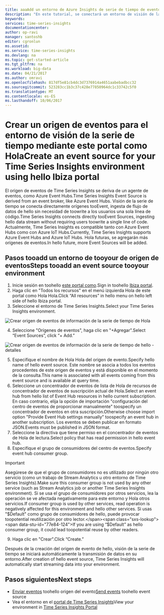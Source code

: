 ```yaml
---
title: aaaAdd un entorno de Azure Insights de serie de tiempo de evento origen tooyour | Documentos de Microsoft
description: "En este tutorial, se conectará un entorno de visión de la serie de tiempo de tooyour de origen de eventos"
keywords: 
services: time-series-insights
documentationcenter: 
author: op-ravi
manager: santoshb
editor: cgronlun
ms.assetid: 
ms.service: time-series-insights
ms.devlang: na
ms.topic: get-started-article
ms.tgt_pltfrm: na
ms.workload: big-data
ms.date: 04/21/2017
ms.author: omravi
ms.openlocfilehash: 817df5e81cb4dc3d7376914a4651aabebadbcc32
ms.sourcegitcommit: 523283cc1b3c37c428e77850964dc1c33742c5f0
ms.translationtype: MT
ms.contentlocale: es-ES
ms.lasthandoff: 10/06/2017
---
```

# <a name="create-an-event-source-for-your-time-series-insights-environment-using-hello-ibiza-portal"></a><span data-ttu-id="77e84-103">Crear un origen de eventos para el entorno de visión de la serie de tiempo mediante este portal como Hola</span><span class="sxs-lookup"><span data-stu-id="77e84-103">Create an event source for your Time Series Insights environment using hello Ibiza portal</span></span>

<span data-ttu-id="77e84-104">El origen de eventos de Time Series Insights se deriva de un agente de eventos, como Azure Event Hubs.</span><span class="sxs-lookup"><span data-stu-id="77e84-104">Time Series Insights Event Source is derived from an event broker, like Azure Event Hubs.</span></span> <span data-ttu-id="77e84-105">Visión de la serie de tiempo se conecta directamente orígenes tooEvent, ingesta de flujo de datos de hello sin necesidad de toowrite a los usuarios una sola línea de código.</span><span class="sxs-lookup"><span data-stu-id="77e84-105">Time Series Insights connects directly tooEvent Sources, ingesting hello data stream without requiring users toowrite a single line of code.</span></span> <span data-ttu-id="77e84-106">Actualmente, Time Series Insights es compatible tanto con Azure Event Hubs como con Azure IoT Hubs.</span><span class="sxs-lookup"><span data-stu-id="77e84-106">Currently, Time Series Insights supports Azure Event Hubs and Azure IoT Hubs.</span></span> <span data-ttu-id="77e84-107">Hola futuras, se agregarán más orígenes de eventos.</span><span class="sxs-lookup"><span data-stu-id="77e84-107">In hello future, more Event Sources will be added.</span></span>

## <a name="steps-tooadd-an-event-source-tooyour-environment"></a><span data-ttu-id="77e84-108">Pasos tooadd un entorno de tooyour de origen de eventos</span><span class="sxs-lookup"><span data-stu-id="77e84-108">Steps tooadd an event source tooyour environment</span></span>

1.  <span data-ttu-id="77e84-109">Inicie sesión en toohello [este portal como](https://portal.azure.com).</span><span class="sxs-lookup"><span data-stu-id="77e84-109">Sign in toohello [Ibiza portal](https://portal.azure.com).</span></span>
2.  <span data-ttu-id="77e84-110">Haga clic en "Todos los recursos" en el menú izquierda Hola de este portal como Hola Hola.</span><span class="sxs-lookup"><span data-stu-id="77e84-110">Click “All resources” in hello menu on hello left side of hello Ibiza portal.</span></span>
3.  <span data-ttu-id="77e84-111">Seleccione el entorno de Time Series Insights.</span><span class="sxs-lookup"><span data-stu-id="77e84-111">Select your Time Series Insights environment.</span></span>

  ![Crear origen de eventos de información de la serie de tiempo de Hola](media/add-event-source/getstarted-create-event-source-1.png)

4.  <span data-ttu-id="77e84-113">Seleccione "Orígenes de eventos", haga clic en "+Agregar".</span><span class="sxs-lookup"><span data-stu-id="77e84-113">Select “Event Sources”, click “+ Add.”</span></span>

  ![Crear origen de eventos de información de la serie de tiempo de hello - detalles](media/add-event-source/getstarted-create-event-source-2.png)

5.  <span data-ttu-id="77e84-115">Especifique el nombre de Hola Hola del origen de evento.</span><span class="sxs-lookup"><span data-stu-id="77e84-115">Specify hello name of hello event source.</span></span> <span data-ttu-id="77e84-116">Este nombre se asocia a todos los eventos procedentes de este origen de eventos y está disponible en el momento de la consulta.</span><span class="sxs-lookup"><span data-stu-id="77e84-116">This name is associated with all events coming from this event source and is available at query time.</span></span>
6.  <span data-ttu-id="77e84-117">Seleccione un concentrador de eventos de lista de Hola de recursos de concentrador de eventos de suscripción actual de Hola.</span><span class="sxs-lookup"><span data-stu-id="77e84-117">Select an event hub from hello list of Event Hub resources in hello current subscription.</span></span> <span data-ttu-id="77e84-118">En caso contrario, elija la opción de importación "configuración del centro de eventos de proporcionar manualmente" toospecify un concentrador de eventos en otra suscripción.</span><span class="sxs-lookup"><span data-stu-id="77e84-118">Otherwise choose import option "Provide Event Hub settings manually” toospecify an event hub in another subscription.</span></span> <span data-ttu-id="77e84-119">Los eventos se deben publicar en formato JSON.</span><span class="sxs-lookup"><span data-stu-id="77e84-119">Events must be published in JSON format.</span></span>
7.  <span data-ttu-id="77e84-120">Seleccione la directiva que tiene permiso en el concentrador de eventos de Hola de lectura.</span><span class="sxs-lookup"><span data-stu-id="77e84-120">Select policy that has read permission in hello event hub.</span></span>
8.  <span data-ttu-id="77e84-121">Especifique el grupo de consumidores del centro de eventos.</span><span class="sxs-lookup"><span data-stu-id="77e84-121">Specify event hub consumer group.</span></span>

  > [!IMPORTANT]
  > <span data-ttu-id="77e84-122">Asegúrese de que el grupo de consumidores no es utilizado por ningún otro servicio (como un trabajo de Stream Analytics u otro entorno de Time Series Insights).</span><span class="sxs-lookup"><span data-stu-id="77e84-122">Make sure this consumer group is not used by any other service (such as Stream Analytics job or another Time Series Insights environment).</span></span> <span data-ttu-id="77e84-123">Si se usa el grupo de consumidores por otros servicios, lea la operación se ve afectada negativamente para este entorno y Hola otros servicios.</span><span class="sxs-lookup"><span data-stu-id="77e84-123">If consumer group is used by other services, read operation is negatively affected for this environment and hello other services.</span></span> <span data-ttu-id="77e84-124">Si usas "$Default" como grupo de consumidores de hello, puede provocar toopotential reutilización por otro lector.</span><span class="sxs-lookup"><span data-stu-id="77e84-124">If you are using “$Default” as hello consumer group, it could lead toopotential reuse by other readers.</span></span>

9.  <span data-ttu-id="77e84-125">Haga clic en "Crear".</span><span class="sxs-lookup"><span data-stu-id="77e84-125">Click “Create.”</span></span>

<span data-ttu-id="77e84-126">Después de la creación del origen de evento de hello, visión de la serie de tiempo se iniciará automáticamente la transmisión de datos en su entorno.</span><span class="sxs-lookup"><span data-stu-id="77e84-126">After creation of hello event source, Time Series Insights will automatically start streaming data into your environment.</span></span>

## <a name="next-steps"></a><span data-ttu-id="77e84-127">Pasos siguientes</span><span class="sxs-lookup"><span data-stu-id="77e84-127">Next steps</span></span>

* <span data-ttu-id="77e84-128">[Enviar eventos](time-series-insights-send-events.md) toohello origen del evento</span><span class="sxs-lookup"><span data-stu-id="77e84-128">[Send events](time-series-insights-send-events.md) toohello event source</span></span>
* <span data-ttu-id="77e84-129">Vea el entorno en el [portal de Time Series Insights](https://insights.timeseries.azure.com)</span><span class="sxs-lookup"><span data-stu-id="77e84-129">View your environment in [Time Series Insights Portal](https://insights.timeseries.azure.com)</span></span>
